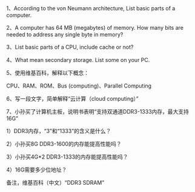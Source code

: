 1、According to the von Neumann architecture, List basic parts of a computer.

2、A computer has 64 MB (megabytes) of memory. How many bits are needed to address any single byte in memory?

3、List basic parts of a CPU, include cache or not?

4、What mean secondary storage. List some on your PC.

5、使用维基百科，解释以下概念：

CPU、RAM、ROM、Bus (computing)、Parallel Computing

6、写一段文字，简单解释“云计算（cloud computing）”

7、小孙买了计算机主板，说明书表明“支持双通道DDR3-1333内存，最大支持16G”

1）DDR3内存，“3”和“1333”的含义是什么？

2）小孙买8G DDR3-1600的内存能提高性能吗？

3）小孙买4G*2 DDR3-1333的内存能提高性能吗？

4）16G需要多少位地址？

备注，维基百科（中文）“DDR3 SDRAM”